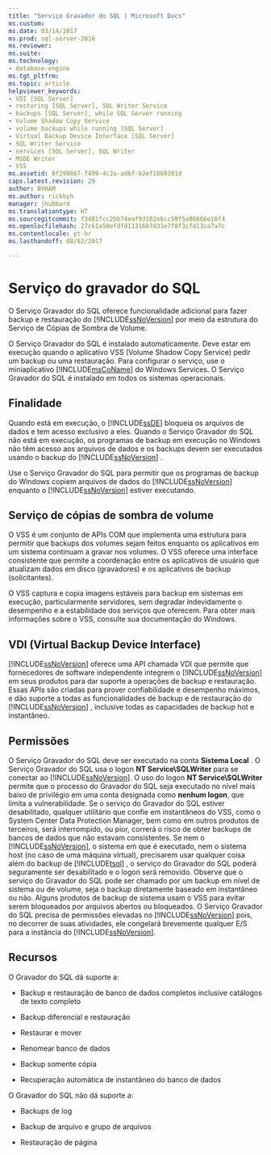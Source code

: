 ```yaml
---
title: "Serviço Gravador do SQL | Microsoft Docs"
ms.custom: 
ms.date: 03/14/2017
ms.prod: sql-server-2016
ms.reviewer: 
ms.suite: 
ms.technology:
- database-engine
ms.tgt_pltfrm: 
ms.topic: article
helpviewer_keywords:
- VDI [SQL Server]
- restoring [SQL Server], SQL Writer Service
- backups [SQL Server], while SQL Server running
- Volume Shadow Copy Service
- volume backups while running [SQL Server]
- Virtual Backup Device Interface [SQL Server]
- SQL Writer Service
- services [SQL Server], SQL Writer
- MSDE Writer
- VSS
ms.assetid: 0f299867-f499-4c2a-ad6f-b2ef1869381d
caps.latest.revision: 29
author: BYHAM
ms.author: rickbyh
manager: jhubbard
ms.translationtype: HT
ms.sourcegitcommit: f3481fcc2bb74eaf93182e6cc58f5a06666e10f4
ms.openlocfilehash: 27c61a50efdfd11316b7d31e7f8f3cfd13ca7a7c
ms.contentlocale: pt-br
ms.lasthandoff: 08/02/2017

---
```

# <a name="sql-writer-service"></a>Serviço do gravador do SQL
  O Serviço Gravador do SQL oferece funcionalidade adicional para fazer backup e restauração do [!INCLUDE[ssNoVersion](../../includes/ssnoversion-md.md)] por meio da estrutura do Serviço de Cópias de Sombra de Volume.  
  
 O Serviço Gravador do SQL é instalado automaticamente. Deve estar em execução quando o aplicativo VSS (Volume Shadow Copy Service) pedir um backup ou uma restauração. Para configurar o serviço, use o miniaplicativo [!INCLUDE[msCoName](../../includes/msconame-md.md)] do Windows Services. O Serviço Gravador do SQL é instalado em todos os sistemas operacionais.  
  
## <a name="purpose"></a>Finalidade  
 Quando está em execução, o [!INCLUDE[ssDE](../../includes/ssde-md.md)] bloqueia os arquivos de dados e tem acesso exclusivo a eles. Quando o Serviço Gravador do SQL não está em execução, os programas de backup em execução no Windows não têm acesso aos arquivos de dados e os backups devem ser executados usando o backup do [!INCLUDE[ssNoVersion](../../includes/ssnoversion-md.md)] .  
  
 Use o Serviço Gravador do SQL para permitir que os programas de backup do Windows copiem arquivos de dados do [!INCLUDE[ssNoVersion](../../includes/ssnoversion-md.md)] enquanto o [!INCLUDE[ssNoVersion](../../includes/ssnoversion-md.md)] estiver executando.  
  
## <a name="volume-shadow-copy-service"></a>Serviço de cópias de sombra de volume  
 O VSS é um conjunto de APIs COM que implementa uma estrutura para permitir que backups dos volumes sejam feitos enquanto os aplicativos em um sistema continuam a gravar nos volumes. O VSS oferece uma interface consistente que permite a coordenação entre os aplicativos de usuário que atualizam dados em disco (gravadores) e os aplicativos de backup (solicitantes).  
  
 O VSS captura e copia imagens estáveis para backup em sistemas em execução, particularmente servidores, sem degradar indevidamente o desempenho e a estabilidade dos serviços que oferecem. Para obter mais informações sobre o VSS, consulte sua documentação do Windows.  
  
## <a name="virtual-backup-device-interface-vdi"></a>VDI (Virtual Backup Device Interface)  
 [!INCLUDE[ssNoVersion](../../includes/ssnoversion-md.md)] oferece uma API chamada VDI que permite que fornecedores de software independente integrem o [!INCLUDE[ssNoVersion](../../includes/ssnoversion-md.md)] em seus produtos para dar suporte a operações de backup e restauração. Essas APIs são criadas para prover confiabilidade e desempenho máximos, e dão suporte a todas as funcionalidades de backup e de restauração do [!INCLUDE[ssNoVersion](../../includes/ssnoversion-md.md)] , inclusive todas as capacidades de backup hot e instantâneo.  
  
## <a name="permissions"></a>Permissões  
 O Serviço Gravador do SQL deve ser executado na conta **Sistema Local** . O Serviço Gravador do SQL usa o logon **NT Service\SQLWriter** para se conectar ao [!INCLUDE[ssNoVersion](../../includes/ssnoversion-md.md)]. O uso do logon **NT Service\SQLWriter** permite que o processo do Gravador do SQL seja executado no nível mais baixo de privilégio em uma conta designada como **nenhum logon**, que limita a vulnerabilidade. Se o serviço do Gravador do SQL estiver desabilitado, qualquer utilitário que confie em instantâneos do VSS, como o System Center Data Protection Manager, bem como em outros produtos de terceiros, será interrompido, ou pior, correrá o risco de obter backups de bancos de dados que não estavam consistentes. Se nem o [!INCLUDE[ssNoVersion](../../includes/ssnoversion-md.md)], o sistema em que é executado, nem o sistema host (no caso de uma máquina virtual), precisarem usar qualquer coisa além do backup de [!INCLUDE[tsql](../../includes/tsql-md.md)] , o serviço do Gravador do SQL poderá seguramente ser desabilitado e o logon será removido.  Observe que o serviço do Gravador do SQL pode ser chamado por um backup em nível de sistema ou de volume, seja o backup diretamente baseado em instantâneo ou não. Alguns produtos de backup de sistema usam o VSS para evitar serem bloqueados por arquivos abertos ou bloqueados. O Serviço Gravador do SQL precisa de permissões elevadas no [!INCLUDE[ssNoVersion](../../includes/ssnoversion-md.md)] pois, no decorrer de suas atividades, ele congelará brevemente qualquer E/S para a instância do [!INCLUDE[ssNoVersion](../../includes/ssnoversion-md.md)].  
  
## <a name="features"></a>Recursos  
 O Gravador do SQL dá suporte a:  
  
-   Backup e restauração de banco de dados completos inclusive catálogos de texto completo  
  
-   Backup diferencial e restauração  
  
-   Restaurar e mover  
  
-   Renomear banco de dados  
  
-   Backup somente cópia  
  
-   Recuperação automática de instantâneo do banco de dados  
  
 O Gravador do SQL não dá suporte a:  
  
-   Backups de log  
  
-   Backup de arquivo e grupo de arquivos  
  
-   Restauração de página  
  
  
